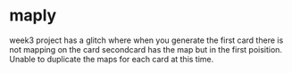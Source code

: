 # maply
week3 project
has a glitch where when you generate the first card there is not mapping on the card secondcard has the map but in the first poisition. Unable to duplicate the maps for each card at this time.
